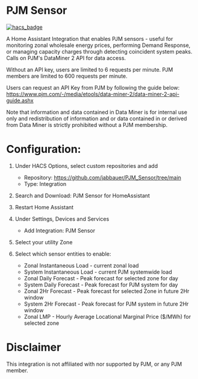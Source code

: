 # PJM Sensor

[![hacs_badge](https://img.shields.io/badge/HACS-Default-orange.svg?style=for-the-badge)](https://github.com/custom-components/hacs)

A Home Assistant Integration that enables PJM sensors - useful for monitoring zonal wholesale energy prices, performing Demand Response, or managing capacity charges through detecting coincident system peaks. Calls on PJM's DataMiner 2 API for data access.

Without an API key, users are limited to 6 requests per minute. PJM members are limited to 600 requests per minute.

Users can request an API Key from PJM by following the guide below:
https://www.pjm.com/-/media/etools/data-miner-2/data-miner-2-api-guide.ashx

Note that information and data contained in Data Miner is for internal use only and redistribution of information and or data contained in or derived from Data Miner is strictly prohibited without a PJM membership.

# Configuration:
1. Under HACS Options, select custom repositories and add
   - Repository: https://github.com/jabbauer/PJM_Sensor/tree/main
   - Type: Integration

3. Search and Download: PJM Sensor for HomeAssistant
4. Restart Home Assistant
5. Under Settings, Devices and Services
   - Add Integration: PJM Sensor
6. Select your utility Zone
7. Select which sensor entities to enable:
   - Zonal Instantaneous Load - current zonal load
   - System Instantaneous Load - current PJM systemwide load
   - Zonal Daily Forecast - Peak forecast for selected zone for day
   - System Daily Forecast - Peak forecast for PJM system for day
   - Zonal 2Hr Forecast - Peak forecast for selected Zone in future 2Hr window
   - System 2Hr Forecast - Peak forecast for PJM system in future 2Hr window
   - Zonal LMP - Hourly Average Locational Marginal Price ($/MWh) for selected zone

# Disclaimer
This integration is not affiliated with nor supported by PJM, or any PJM member.
